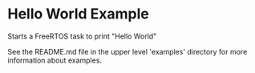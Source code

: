 # Hello World Example

Starts a FreeRTOS task to print "Hello World"

See the README.md file in the upper level 'examples' directory for more information about examples.